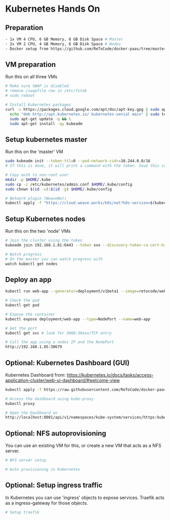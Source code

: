 # Kubernetes Hands On

## Preparation
```bash
- 1x VM 4 CPU, 6 GB Memory, 8 GB Disk Space # Master
- 2x VM 2 CPU, 4 GB Memory, 8 GB Disk Space # Nodes
- Docker setup from https://github.com/ReToCode/docker-paas/tree/master/docker
```

## VM preparation
Run this on all three VMs
```bash
# Make sure SWAP is disabled
# remove /swapfile row in /etc/fstab
# sudo reboot

# Install Kubernetes packages
curl -s https://packages.cloud.google.com/apt/doc/apt-key.gpg | sudo apt-key add - && \
  echo "deb http://apt.kubernetes.io/ kubernetes-xenial main" | sudo tee /etc/apt/sources.list.d/kubernetes.list && \
  sudo apt-get update -q && \
  sudo apt-get install -qy kubeadm
```

## Setup kubernetes master
Run this on the 'master' VM
```bash
sudo kubeadm init --token-ttl=0 --pod-network-cidr=10.244.0.0/16
# If this is done, it will print a command with the token. Save this command/token for later use.

# Copy auth to non-root user
mkdir -p $HOME/.kube
sudo cp -i /etc/kubernetes/admin.conf $HOME/.kube/config
sudo chown $(id -u):$(id -g) $HOME/.kube/config

# Network plugin (WeaveNet)
kubectl apply -f "https://cloud.weave.works/k8s/net?k8s-version=$(kubectl version | base64 | tr -d '\n')"
```

## Setup Kubernetes nodes
Run this on the two 'node' VMs
```bash
# Join the cluster using the token
kubeadm join 192.168.1.81:6443 --token xxx --discovery-token-ca-cert-hash sha256:xxx # use IP of your master

# Watch progress
# On the master you can watch progress with
watch kubectl get nodes
```

## Deploy an app
```bash
kubectl run web-app --generator=deployment/v1beta1 --image=retocode/web-app:v1 --port=3000

# Check the pod
kubectl get pod

# Expose the container
kubectl expose deployment/web-app --type=NodePort --name=web-app

# Get the port
kubectl get svc # look for 3000:30xxx/TCP entry

# Call the app using a nodes IP and the NodePort
http://192.168.1.85:30679
```

## Optional: Kubernetes Dashboard (GUI)
Kubernetes Dashboard from:
https://kubernetes.io/docs/tasks/access-application-cluster/web-ui-dashboard/#welcome-view

```bash
kubectl apply -f https://raw.githubusercontent.com/ReToCode/docker-paas/tree/master/kubernetes/kube-dashboard.yaml

# Access the dashboard using kube-proxy
kubectl proxy

# Open the Dashboard on
http://localhost:8001/api/v1/namespaces/kube-system/services/https:kubernetes-dashboard:/proxy/
```

## Optional: NFS autoprovisioning
You can use an existing VM for this, or create a new VM that acts as a NFS server.
```bash
# NFS server setup

# Auto provisioning in Kubernetes

```

## Optional: Setup ingress traffic
In Kubernetes you can use 'ingress' objects to expose services. Traefik acts as a ingress-gateway for those objects.
```bash
# Setup traefik


```